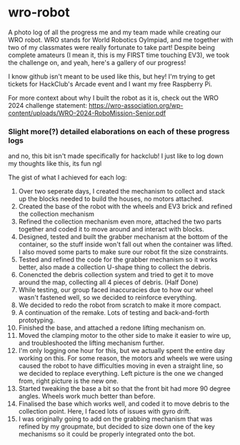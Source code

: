 # wro-robot
A photo log of all the progress me and my team made while creating our WRO robot.
WRO stands for World Robotics Oylmpiad, and me together with two of my classmates were really fortunate to take part! Despite being complete amateurs (I mean it, this is my FIRST time touching EV3), we took the challenge on, and yeah, here's a gallery of our progress!

I know github isn't meant to be used like this, but hey! I'm trying to get tickets for HackClub's Arcade event and I want my free Raspberry Pi.

For more context about why I built the robot as it is, check out the WRO 2024 challenge statement: https://wro-association.org/wp-content/uploads/WRO-2024-RoboMission-Senior.pdf

### Slight more(?) detailed elaborations on each of these progress logs
and no, this bit isn't made specifically for hackclub! I just like to log down my thoughts like this, its fun ngl

The gist of what I achieved for each log:
1. Over two seperate days, I created the mechanism to collect and stack up the blocks needed to build the houses, no motors attached.
2. Created the base of the robot with the wheels and EV3 brick and refined the collection mechanism
3. Refined the collection mechanism even more, attached the two parts together and coded it to move around and interact with blocks.
4. Designed, tested and built the grabber mechanism at the bottom of the container, so the stuff inside won't fall out when the container was lifted. I also moved some parts to make sure our robot fit the size constraints.
5. Tested and refined the code for the grabber mechanism so it works better, also made a collection U-shape thing to collect the debris.
6. Conencted the debris collection system and tried to get it to move around the map, collecting all 4 pieces of debris. (Half Done)
7. While testing, our group faced inaccuracies due to how our wheel wasn't fastened well, so we decided to reinforce everything.
8. We decided to redo the robot from scratch to make it more compact.
9. A continuation of the remake. Lots of testing and back-and-forth prototyping.
10. Finished the base, and attached a redone lifting mechanism on.
11. Moved the clamping motor to the other side to make it easier to wire up, and troubleshooted the lifting mechanism further.
12. I'm only logging one hour for this, but we actually spent the entire day working on this. For some reason, the motors and wheels we were using caused the robot to have difficulties moving in even a straight line, so we decided to replace everything. Left picture is the one we changed from, right picture is the new one.
13. Started tweaking the base a bit so that the front bit had more 90 degree angles. Wheels work much better than before.
14. Finalised the base which works well, and coded it to move debris to the collection point. Here, I faced lots of issues with gyro drift.
15. I was originally going to add on the grabbing mechanism that was refined by my groupmate, but decided to size down one of the key mechanisms so it could be properly integrated onto the bot.